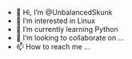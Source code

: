 - 👋 Hi, I’m @UnbalancedSkunk
- 👀 I’m interested in Linux
- 🌱 I’m currently learning Python
- 💞️ I’m looking to collaborate on ...
- 📫 How to reach me ...

<!---
UnbalancedSkunk/UnbalancedSkunk is a ✨ special ✨ repository because its `README.md` (this file) appears on your GitHub profile.
You can click the Preview link to take a look at your changes.
--->
